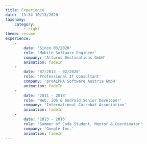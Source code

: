 ```yaml
---
title: Experience
date: '13:34 10/13/2020'
taxonomy:
    category:
        - right
theme: resume
experience:
    -
        date: 'Since 03/2020'
        role: 'Mobile Software Engineer'
        company: 'Alturos Destinations GmbH'
        animation: fadeIn
    -
        date: '07/2013 - 02/2020'
        role: 'Professional IT Consultant'
        company: 'proALPHA Software Austria GmbH'
        animation: fadeIn
    -
        date: '2011 - 2018'
        role: 'Web, iOS & Android Senior Developer'
        company: 'International Catrobat Association'
        animation: fadeIn
    -
        date: '2013 - 2016'
        role: 'Summer of Code Student, Mentor & Coordinator'
        company: 'Google Inc.'
        animation: fadeIn
---
```


